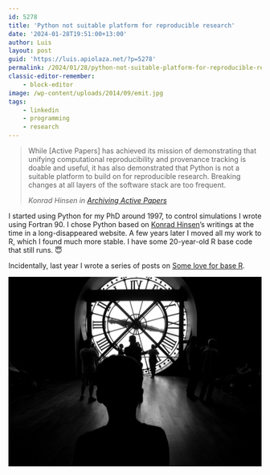 ```yaml
---
id: 5278
title: 'Python not suitable platform for reproducible research'
date: '2024-01-28T19:51:00+13:00'
author: Luis
layout: post
guid: 'https://luis.apiolaza.net/?p=5278'
permalink: /2024/01/28/python-not-suitable-platform-for-reproducible-research/
classic-editor-remember:
    - block-editor
image: /wp-content/uploads/2014/09/emit.jpg
tags:
    - linkedin
    - programming
    - research
---
```


> While \[Active Papers\] has achieved its mission of demonstrating that unifying computational reproducibility and provenance tracking is doable and useful, it has also demonstrated that Python is not a suitable platform to build on for reproducible research. Breaking changes at all layers of the software stack are too frequent.
> 
> <cite>Konrad Hinsen in [Archiving Active Papers](https://github.com/activepapers/activepapers-python)</cite>

I started using Python for my PhD around 1997, to control simulations I wrote using Fortran 90. I chose Python based on [](https://www.linkedin.com/in/ACoAAABqMbcBa0MC8wZwucnyydSpW4ES0yurQp0)[Konrad Hinsen](https://www.linkedin.com/in/konrad-hinsen-61b3b72/)’s writings at the time in a long-disappeared website. A few years later I moved all my work to R, which I found much more stable. I have some 20-year-old R base code that still runs. 😇  
  
Incidentally, last year I wrote a series of posts on [Some love for base R](/2023/03/18/some-love-for-base-r-part-1/).

![Keeping trck of time.](/assets/images/emit.jpg)